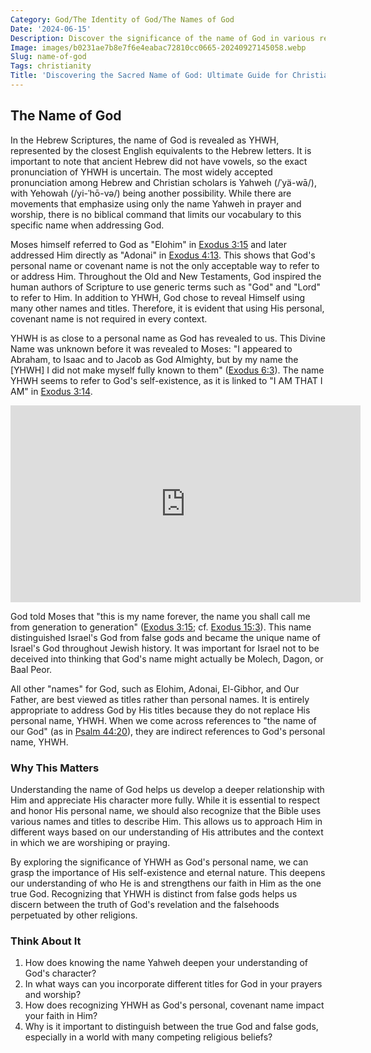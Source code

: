 ```yaml
---
Category: God/The Identity of God/The Names of God
Date: '2024-06-15'
Description: Discover the significance of the name of God in various religions and cultures. Explore the meaning and reverence attached to this divine appellation across different belief systems.
Image: images/b0231ae7b8e7f6e4eabac72810cc0665-20240927145058.webp
Slug: name-of-god
Tags: christianity
Title: 'Discovering the Sacred Name of God: Ultimate Guide for Christian Believers'
---
```


## The Name of God

In the Hebrew Scriptures, the name of God is revealed as YHWH, represented by the closest English equivalents to the Hebrew letters. It is important to note that ancient Hebrew did not have vowels, so the exact pronunciation of YHWH is uncertain. The most widely accepted pronunciation among Hebrew and Christian scholars is Yahweh (/ˈyä-wā/), with Yehowah (/yi-ˈhō-və/) being another possibility. While there are movements that emphasize using only the name Yahweh in prayer and worship, there is no biblical command that limits our vocabulary to this specific name when addressing God.

Moses himself referred to God as "Elohim" in [Exodus 3:15](https://www.bibleref.com/Exodus/3/Exodus-3-15.html) and later addressed Him directly as "Adonai" in [Exodus 4:13](https://www.bibleref.com/Exodus/4/Exodus-4-13.html). This shows that God's personal name or covenant name is not the only acceptable way to refer to or address Him. Throughout the Old and New Testaments, God inspired the human authors of Scripture to use generic terms such as "God" and "Lord" to refer to Him. In addition to YHWH, God chose to reveal Himself using many other names and titles. Therefore, it is evident that using His personal, covenant name is not required in every context.

YHWH is as close to a personal name as God has revealed to us. This Divine Name was unknown before it was revealed to Moses: "I appeared to Abraham, to Isaac and to Jacob as God Almighty, but by my name the [YHWH] I did not make myself fully known to them" ([Exodus 6:3](https://www.bibleref.com/Exodus/6/Exodus-6-3.html)). The name YHWH seems to refer to God's self-existence, as it is linked to "I AM THAT I AM" in [Exodus 3:14](https://www.bibleref.com/Exodus/3/Exodus-3-14.html).


<iframe width="560" height="315" src="https://www.youtube.com/embed/8UQf9zZBzv4" frameborder="0" allow="autoplay; encrypted-media" allowfullscreen></iframe>


God told Moses that "this is my name forever, the name you shall call me from generation to generation" ([Exodus 3:15](https://www.bibleref.com/Exodus/3/Exodus-3-15.html); cf. [Exodus 15:3](https://www.bibleref.com/Exodus/15/Exodus-15-3.html)). This name distinguished Israel's God from false gods and became the unique name of Israel's God throughout Jewish history. It was important for Israel not to be deceived into thinking that God's name might actually be Molech, Dagon, or Baal Peor.

All other "names" for God, such as Elohim, Adonai, El-Gibhor, and Our Father, are best viewed as titles rather than personal names. It is entirely appropriate to address God by His titles because they do not replace His personal name, YHWH. When we come across references to "the name of our God" (as in [Psalm 44:20](https://www.bibleref.com/Psalm/44/Psalm-44-20.html)), they are indirect references to God's personal name, YHWH.

### Why This Matters

Understanding the name of God helps us develop a deeper relationship with Him and appreciate His character more fully. While it is essential to respect and honor His personal name, we should also recognize that the Bible uses various names and titles to describe Him. This allows us to approach Him in different ways based on our understanding of His attributes and the context in which we are worshiping or praying.

By exploring the significance of YHWH as God's personal name, we can grasp the importance of His self-existence and eternal nature. This deepens our understanding of who He is and strengthens our faith in Him as the one true God. Recognizing that YHWH is distinct from false gods helps us discern between the truth of God's revelation and the falsehoods perpetuated by other religions.

### Think About It

1. How does knowing the name Yahweh deepen your understanding of God's character?
2. In what ways can you incorporate different titles for God in your prayers and worship?
3. How does recognizing YHWH as God's personal, covenant name impact your faith in Him?
4. Why is it important to distinguish between the true God and false gods, especially in a world with many competing religious beliefs?